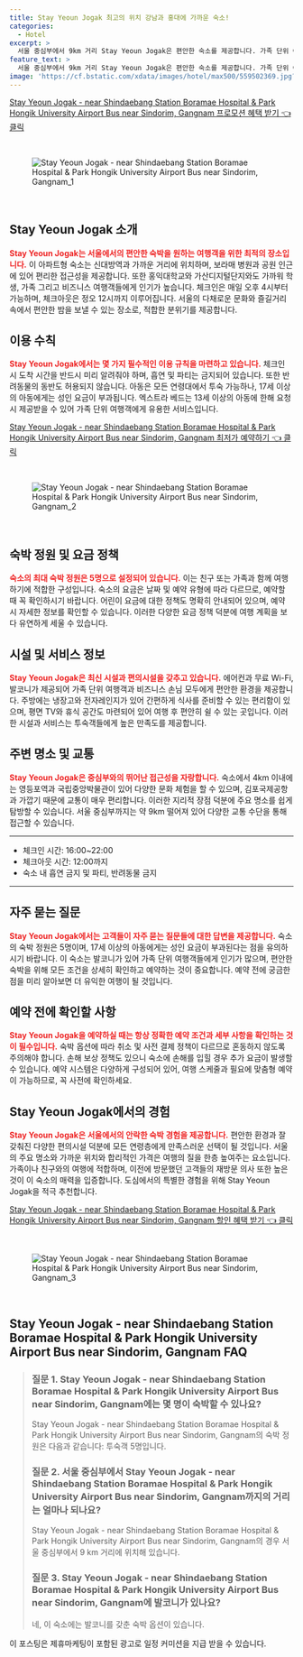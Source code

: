 ```yaml
---
title: Stay Yeoun Jogak 최고의 위치 강남과 홍대에 가까운 숙소!
categories:
  - Hotel
excerpt: >
  서울 중심부에서 9km 거리 Stay Yeoun Jogak은 편안한 숙소를 제공합니다. 가족 단위 여행객들에게 인기가 높으며 공항과도 가까워 접근성이 뛰어난 위치! 발코니와 무료 WiFi가 갖춰진 아파트에서 특별한 순간을 경험해 보세요.
feature_text: >
  서울 중심부에서 9km 거리 Stay Yeoun Jogak은 편안한 숙소를 제공합니다. 가족 단위 여행객들에게 인기가 높으며 공항과도 가까워 접근성이 뛰어난 위치! 발코니와 무료 WiFi가 갖춰진 아파트에서 특별한 순간을 경험해 보세요.
image: 'https://cf.bstatic.com/xdata/images/hotel/max500/559502369.jpg?k=730c71447b20aad8dc4fede06dac290b3c6ac5ad3fe796960b34ffd99a428133&o=&hp=1'
---
```


<p><a class="modoo-button" href="https://tinyurl.com/2xkg3o9s" rel="nofollow noopener">Stay Yeoun Jogak - near Shindaebang Station Boramae Hospital &amp; Park Hongik University Airport Bus near Sindorim, Gangnam 프로모션 혜택 받기 👈 클릭</a></p><br/>
<figure class="image"><img alt="Stay Yeoun Jogak - near Shindaebang Station Boramae Hospital &amp; Park Hongik University Airport Bus near Sindorim, Gangnam_1" src="https://cf.bstatic.com/xdata/images/hotel/max1024x768/559502418.jpg?k=8e4c54615867e22ecfa01964d1134937206d3a9e4d74e85307cbed6bf0f4c078&amp;o=&amp;hp=1"/></figure><br/>

<h2 id="stay_yeoun_jogak_intro">Stay Yeoun Jogak 소개</h2>
<p><b><span style="color: #ee2323;">Stay Yeoun Jogak는 서울에서의 편안한 숙박을 원하는 여행객을 위한 최적의 장소입니다.</span></b> 이 아파트형 숙소는 신대방역과 가까운 거리에 위치하며, 보라매 병원과 공원 인근에 있어 편리한 접근성을 제공합니다. 또한 홍익대학교와 가산디지털단지와도 가까워 학생, 가족 그리고 비즈니스 여행객들에게 인기가 높습니다. 체크인은 매일 오후 4시부터 가능하며, 체크아웃은 정오 12시까지 이루어집니다. 서울의 다채로운 문화와 즐길거리 속에서 편안한 밤을 보낼 수 있는 장소로, 적합한 분위기를 제공합니다.</p>
<h2 id="usage_rules">이용 수칙</h2>
<p><b><span style="color: #ee2323;">Stay Yeoun Jogak에서는 몇 가지 필수적인 이용 규칙을 마련하고 있습니다.</span></b> 체크인 시 도착 시간을 반드시 미리 알려줘야 하며, 흡연 및 파티는 금지되어 있습니다. 또한 반려동물의 동반도 허용되지 않습니다. 아동은 모든 연령대에서 투숙 가능하나, 17세 이상의 아동에게는 성인 요금이 부과됩니다. 엑스트라 베드는 13세 이상의 아동에 한해 요청 시 제공받을 수 있어 가족 단위 여행객에게 유용한 서비스입니다.</p>
<p><a class="modoo-button" href="https://tinyurl.com/2xkg3o9s" rel="nofollow noopener">Stay Yeoun Jogak - near Shindaebang Station Boramae Hospital &amp; Park Hongik University Airport Bus near Sindorim, Gangnam 최저가 예약하기 👈 클릭</a></p><br/>
<figure class="image"><img alt="Stay Yeoun Jogak - near Shindaebang Station Boramae Hospital &amp; Park Hongik University Airport Bus near Sindorim, Gangnam_2" src="https://cf.bstatic.com/xdata/images/hotel/max500/559502369.jpg?k=730c71447b20aad8dc4fede06dac290b3c6ac5ad3fe796960b34ffd99a428133&amp;o=&amp;hp=1"/></figure><br/>
<h2 id="room_capacity_and_policy">숙박 정원 및 요금 정책</h2>
<p><b><span style="color: #ee2323;">숙소의 최대 숙박 정원은 5명으로 설정되어 있습니다.</span></b> 이는 친구 또는 가족과 함께 여행하기에 적합한 구성입니다. 숙소의 요금은 날짜 및 예약 유형에 따라 다르므로, 예약할 때 꼭 확인하시기 바랍니다. 어린이 요금에 대한 정책도 명확히 안내되어 있으며, 예약 시 자세한 정보를 확인할 수 있습니다. 이러한 다양한 요금 정책 덕분에 여행 계획을 보다 유연하게 세울 수 있습니다.</p>
<h2 id="facilities_and_services">시설 및 서비스 정보</h2>
<p><b><span style="color: #ee2323;">Stay Yeoun Jogak은 최신 시설과 편의시설을 갖추고 있습니다.</span></b> 에어컨과 무료 Wi-Fi, 발코니가 제공되어 가족 단위 여행객과 비즈니스 손님 모두에게 편안한 환경을 제공합니다. 주방에는 냉장고와 전자레인지가 있어 간편하게 식사를 준비할 수 있는 편리함이 있으며, 평면 TV와 휴식 공간도 마련되어 있어 여행 후 편안히 쉴 수 있는 곳입니다. 이러한 시설과 서비스는 투숙객들에게 높은 만족도를 제공합니다.</p>
<h2 id="attractions_and_transportation">주변 명소 및 교통</h2>
<p><b><span style="color: #ee2323;">Stay Yeoun Jogak은 중심부와의 뛰어난 접근성을 자랑합니다.</span></b> 숙소에서 4km 이내에는 영등포역과 국립중앙박물관이 있어 다양한 문화 체험을 할 수 있으며, 김포국제공항과 가깝기 때문에 교통이 매우 편리합니다. 이러한 지리적 장점 덕분에 주요 명소를 쉽게 탐방할 수 있습니다. 서울 중심부까지는 약 9km 떨어져 있어 다양한 교통 수단을 통해 접근할 수 있습니다.</p>
<hr/>
<ul>
<li>체크인 시간: 16:00~22:00</li>
<li>체크아웃 시간: 12:00까지</li>
<li>숙소 내 흡연 금지 및 파티, 반려동물 금지</li>
</ul>
<hr/>
<h2 id="faq">자주 묻는 질문</h2>
<p><b><span style="color: #ee2323;">Stay Yeoun Jogak에서는 고객들이 자주 묻는 질문들에 대한 답변을 제공합니다.</span></b> 숙소의 숙박 정원은 5명이며, 17세 이상의 아동에게는 성인 요금이 부과된다는 점을 유의하시기 바랍니다. 이 숙소는 발코니가 있어 가족 단위 여행객들에게 인기가 많으며, 편안한 숙박을 위해 모든 조건을 상세히 확인하고 예약하는 것이 중요합니다. 예약 전에 궁금한 점을 미리 알아보면 더 유익한 여행이 될 것입니다.</p>
<h2 id="pre_reservation_check">예약 전에 확인할 사항</h2>
<p><b><span style="color: #ee2323;">Stay Yeoun Jogak을 예약하실 때는 항상 정확한 예약 조건과 세부 사항을 확인하는 것이 필수입니다.</span></b> 숙박 옵션에 따라 취소 및 사전 결제 정책이 다르므로 혼동하지 않도록 주의해야 합니다. 손해 보상 정책도 있으니 숙소에 손해를 입힐 경우 추가 요금이 발생할 수 있습니다. 예약 시스템은 다양하게 구성되어 있어, 여행 스케줄과 필요에 맞춤형 예약이 가능하므로, 꼭 사전에 확인하세요.</p>
<h2 id="experience_at_stay_yeoun_jogak">Stay Yeoun Jogak에서의 경험</h2>
<p><b><span style="color: #ee2323;">Stay Yeoun Jogak은 서울에서의 안락한 숙박 경험을 제공합니다.</span></b> 편안한 환경과 잘 갖춰진 다양한 편의시설 덕분에 모든 연령층에게 만족스러운 선택이 될 것입니다. 서울의 주요 명소와 가까운 위치와 합리적인 가격은 여행의 질을 한층 높여주는 요소입니다. 가족이나 친구와의 여행에 적합하며, 이전에 방문했던 고객들의 재방문 의사 또한 높은 것이 이 숙소의 매력을 입증합니다. 도심에서의 특별한 경험을 위해 Stay Yeoun Jogak을 적극 추천합니다.</p>

<p><a class="modoo-button" href="https://tinyurl.com/2xkg3o9s" rel="nofollow noopener">Stay Yeoun Jogak - near Shindaebang Station Boramae Hospital & Park Hongik University Airport Bus near Sindorim, Gangnam 할인 혜택 받기 👈 클릭</a></p><br>

<figure class="image"><img src="https://cf.bstatic.com/xdata/images/hotel/max500/559502915.jpg?k=bd599582f9592d2c5c729001fdd79f803beb14d3ba247a5ab919e9081a08dcd9&o=&hp=1" alt="Stay Yeoun Jogak - near Shindaebang Station Boramae Hospital & Park Hongik University Airport Bus near Sindorim, Gangnam_3"></figure><br>
<h2 id="Stay Yeoun Jogak - near Shindaebang Station Boramae Hospital & Park Hongik University Airport Bus near Sindorim, Gangnam_FAQ">Stay Yeoun Jogak - near Shindaebang Station Boramae Hospital & Park Hongik University Airport Bus near Sindorim, Gangnam FAQ</h2>
<div itemscope="" itemtype="https://schema.org/FAQPage"> 
<blockquote> 
<div itemscope="" itemprop="mainEntity" itemtype="https://schema.org/Question"> 
<h3 id="질문_1" itemprop="name">질문 1. Stay Yeoun Jogak - near Shindaebang Station Boramae Hospital & Park Hongik University Airport Bus near Sindorim, Gangnam에는 몇 명이 숙박할 수 있나요?</h3> 
<div itemscope="" itemprop="acceptedAnswer" itemtype="https://schema.org/Answer"> 
<span itemprop="text"> 
<p>Stay Yeoun Jogak - near Shindaebang Station Boramae Hospital & Park Hongik University Airport Bus near Sindorim, Gangnam의 숙박 정원은 다음과 같습니다: 투숙객 5명입니다.</p> 
</span> 
</div> 
</div> 

<div itemscope="" itemprop="mainEntity" itemtype="https://schema.org/Question"> 
<h3 id="질문_2" itemprop="name">질문 2. 서울 중심부에서 Stay Yeoun Jogak - near Shindaebang Station Boramae Hospital & Park Hongik University Airport Bus near Sindorim, Gangnam까지의 거리는 얼마나 되나요?</h3> 
<div itemscope="" itemprop="acceptedAnswer" itemtype="https://schema.org/Answer"> 
<span itemprop="text"> 
<p>Stay Yeoun Jogak - near Shindaebang Station Boramae Hospital & Park Hongik University Airport Bus near Sindorim, Gangnam의 경우 서울 중심부에서 9 km 거리에 위치해 있습니다.</p> 
</span> 
</div> 
</div> 

<div itemscope="" itemprop="mainEntity" itemtype="https://schema.org/Question"> 
<h3 id="질문_3" itemprop="name">질문 3. Stay Yeoun Jogak - near Shindaebang Station Boramae Hospital & Park Hongik University Airport Bus near Sindorim, Gangnam에 발코니가 있나요?</h3> 
<div itemscope="" itemprop="acceptedAnswer" itemtype="https://schema.org/Answer"> 
<span itemprop="text"> 
<p>네, 이 숙소에는 발코니를 갖춘 숙박 옵션이 있습니다.</p> 
</span> 
</div> 
</div> 
</blockquote> 
</div><p>이 포스팅은 제휴마케팅이 포함된 광고로 일정 커미션을 지급 받을 수 있습니다.</p>

